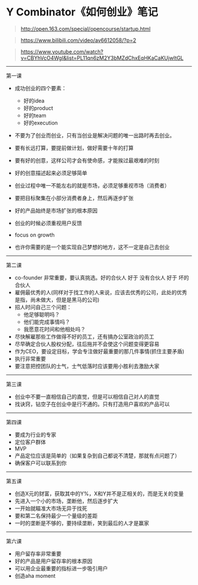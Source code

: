 # Y Combinator《如何创业》笔记

> http://open.163.com/special/opencourse/startup.html

> https://www.bilibili.com/video/av6612058/?p=2

> https://www.youtube.com/watch?v=CBYhVcO4WgI&list=PL11qn6zM2Y3bMZdChxEqHKaCaKUjwItGL

----

第一课

- 成功创业的四个要素：

    - 好的idea
    - 好的product
    - 好的team
    - 好的execution

- 不要为了创业而创业，只有当创业是解决问题的唯一出路时再去创业。
- 要有长远打算，要提前做计划，做好需要十年的打算
- 要有好的创意，这样公司才会有使命感，才能挨过最艰难的时刻
- 好的创意描述起来必须足够简单
- 创业过程中唯一不能左右的就是市场，必须足够重视市场（消费者）
- 要把目标聚集在小部分消费者身上，然后再逐步扩张
- 好的产品始终是市场扩张的根本原因
- 创业的时候必须重视用户反馈
- focus on growth
- 也许你需要的是一个能实现自己梦想的地方，这不一定是自己去创业

----

第二课

- co-founder 非常重要，要认真挑选。好的合伙人 好于 没有合伙人 好于 坏的合伙人
- 雇佣最优秀的人(同样对于找工作的人来说，应该去优秀的公司，此处的优秀是指，尚未做大，但是是黑马的公司)
- 招人时问自己三个问题：
    - 他足够聪明吗？
    - 他们能完成事情吗？
    - 我愿意花时间和他相处吗？
- 尽快解雇那些工作做得不好的员工，还有搞办公室政治的员工
- 尽早确定合伙人股权分配，往后拖并不会使这个问题变得更容易
- 作为CEO，要设定目标，学会专注做好最重要的那几件事情(抓住主要矛盾)
- 执行非常重要
- 要注意把控团队的士气，士气低落时应该要用小胜利去激励大家

---

第三课

- 创业中不要一直相信自己的直觉，但是可以相信自己对人的直觉
- 找诀窍，钻空子在创业中是行不通的。只有打造用户喜欢的产品可以

---

第四课

- 要成为行业的专家
- 定位客户群体
- MVP
- 产品定位应该是简单的（如果复杂到自己都说不清楚，那就有点问题了）
- 确保客户可以联系到你

---

第五课

- 创造X元的财富，获取其中的Y%，X和Y并不是正相关的，而是无关的变量
- 先进入一个小的市场，垄断他，然后逐步扩大
- 一开始就瞄准大市场无异于找死
- 要和第二名保持最少一个量级的差距
- 一时的垄断是不够的，要持续垄断，笑到最后的人才是赢家

---

第六课

- 用户留存率非常重要
- 好的产品是用户留存率的根本原因
- 可以用企业最重要的指标进一步吸引用户
- 创造aha moment
